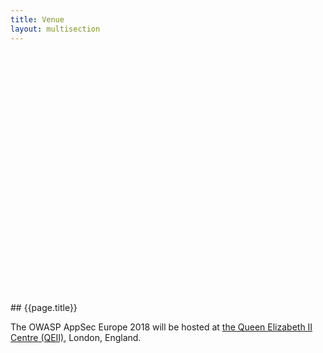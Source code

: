 ```yaml
---
title: Venue
layout: multisection
---
```


<section style="background: url(/assets/images/london/qeii.jpg) center center; height: 400px; background-size: cover;">

</section>

<section markdown="1">
## {{page.title}}

The OWASP AppSec Europe 2018 will be hosted at <a href="https://qeiicentre.london">the Queen Elizabeth II Centre (QEII)</a>, London, England.

</section>
